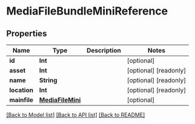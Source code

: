 # MediaFileBundleMiniReference

## Properties

Name | Type | Description | Notes
------------ | ------------- | ------------- | -------------
**id** | **Int** |  | [optional] 
**asset** | **Int** |  | [optional] [readonly] 
**name** | **String** |  | [optional] [readonly] 
**location** | **Int** |  | [optional] [readonly] 
**mainfile** | [**MediaFileMini**](MediaFileMini.md) |  | [optional] 

[[Back to Model list]](../README.md#documentation-for-models) [[Back to API list]](../README.md#documentation-for-api-endpoints) [[Back to README]](../README.md)


